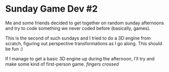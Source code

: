 Sunday Game Dev #2
==================

Me and some friends decided to get together on random sunday afternoons and try to code something we never coded before (basically, games). 

This is the second of such sundays and I tried to do a 3D engine from scratch, figuring out perspective transformations as I go along. This should be fun :)

If I manage to get a basic 3D engine up during the afternoon, I'll try and make some kind of first-person game.  *fingers crossed*